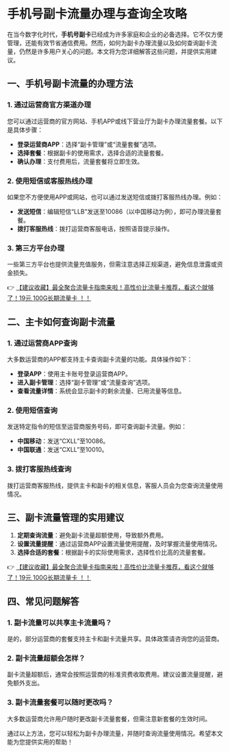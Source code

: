# 手机号副卡流量办理与查询全攻略

在当今数字化时代，**手机号副卡**已经成为许多家庭和企业的必备选择。它不仅方便管理，还能有效节省通信费用。然而，如何为副卡办理流量以及如何查询副卡流量，仍然是许多用户关心的问题。本文将为您详细解答这些问题，并提供实用建议。

## 一、手机号副卡流量的办理方法

### 1. 通过运营商官方渠道办理
您可以通过运营商的官方网站、手机APP或线下营业厅为副卡办理流量套餐。以下是具体步骤：
- **登录运营商APP**：选择“副卡管理”或“流量套餐”选项。
- **选择套餐**：根据副卡的使用需求，选择合适的流量套餐。
- **确认办理**：支付费用后，流量套餐将立即生效。

### 2. 使用短信或客服热线办理
如果您不方便使用APP或网站，也可以通过发送短信或拨打客服热线办理。例如：
- **发送短信**：编辑短信“LLB”发送至10086（以中国移动为例），即可办理流量套餐。
- **拨打客服热线**：拨打运营商客服电话，按照语音提示操作。

### 3. 第三方平台办理
一些第三方平台也提供流量充值服务，但需注意选择正规渠道，避免信息泄露或资金损失。

👉 [【建议收藏】最全聚合流量卡指南来啦！高性价比流量卡推荐，看这个就够了！19元 100G长期流量卡 ！！](https://bit.ly/Liuliangka)

## 二、主卡如何查询副卡流量

### 1. 通过运营商APP查询
大多数运营商的APP都支持主卡查询副卡流量的功能。具体操作如下：
- **登录APP**：使用主卡账号登录运营商APP。
- **进入副卡管理**：选择“副卡管理”或“流量查询”选项。
- **查看流量详情**：系统会显示副卡的剩余流量、已用流量等信息。

### 2. 使用短信查询
发送特定指令的短信至运营商服务号码，即可查询副卡流量。例如：
- **中国移动**：发送“CXLL”至10086。
- **中国联通**：发送“CXLL”至10010。

### 3. 拨打客服热线查询
拨打运营商客服热线，提供主卡和副卡的相关信息，客服人员会为您查询流量使用情况。

## 三、副卡流量管理的实用建议

1. **定期查询流量**：避免副卡流量超额使用，导致额外费用。
2. **设置流量提醒**：通过运营商APP设置流量使用提醒，及时掌握流量使用情况。
3. **选择合适的套餐**：根据副卡的实际使用需求，选择性价比高的流量套餐。

👉 [【建议收藏】最全聚合流量卡指南来啦！高性价比流量卡推荐，看这个就够了！19元 100G长期流量卡 ！！](https://bit.ly/Liuliangka)

## 四、常见问题解答

### 1. 副卡流量可以共享主卡流量吗？
是的，部分运营商的套餐支持主卡和副卡流量共享。具体政策请咨询您的运营商。

### 2. 副卡流量超额会怎样？
副卡流量超额后，通常会按照运营商的标准资费收取费用。建议设置流量提醒，避免额外支出。

### 3. 副卡流量套餐可以随时更改吗？
大多数运营商允许用户随时更改副卡流量套餐，但需注意新套餐的生效时间。

通过以上方法，您可以轻松为副卡办理流量，并随时查询流量使用情况。希望本文能为您提供实用的帮助！